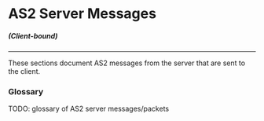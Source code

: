 # AS2 Server Messages
##### (Client-bound)
---
These sections document AS2 messages from the server that are sent to the client.

### Glossary
TODO: glossary of AS2 server messages/packets